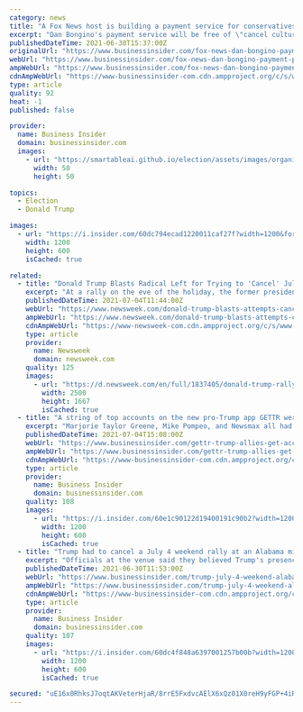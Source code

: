 ```yaml
---
category: news
title: "A Fox News host is building a payment service for conservatives intended to 'cancel cancel culture' after Stripe and PayPal banned Trump"
excerpt: "Dan Bongino's payment service will be free of \"cancel culture totalitarianism\" as some on the right believe Big Tech is biased against conservatives."
publishedDateTime: 2021-06-30T15:37:00Z
originalUrl: "https://www.businessinsider.com/fox-news-dan-bongino-payment-platform-alignpay-conservatives-2021-6"
webUrl: "https://www.businessinsider.com/fox-news-dan-bongino-payment-platform-alignpay-conservatives-2021-6"
ampWebUrl: "https://www.businessinsider.com/fox-news-dan-bongino-payment-platform-alignpay-conservatives-2021-6?amp"
cdnAmpWebUrl: "https://www-businessinsider-com.cdn.ampproject.org/c/s/www.businessinsider.com/fox-news-dan-bongino-payment-platform-alignpay-conservatives-2021-6?amp"
type: article
quality: 92
heat: -1
published: false

provider:
  name: Business Insider
  domain: businessinsider.com
  images:
    - url: "https://smartableai.github.io/election/assets/images/organizations/businessinsider.com-50x50.jpg"
      width: 50
      height: 50

topics:
  - Election
  - Donald Trump

images:
  - url: "https://i.insider.com/60dc794ecad1220011caf27f?width=1200&format=jpeg"
    width: 1200
    height: 600
    isCached: true

related:
  - title: "Donald Trump Blasts Radical Left for Trying to 'Cancel' July 4 Holiday"
    excerpt: "At a rally on the eve of the holiday, the former president vowed that the country's founders \"will never be purged from history or canceled from our hearts.\""
    publishedDateTime: 2021-07-04T11:44:00Z
    webUrl: "https://www.newsweek.com/donald-trump-blasts-attempts-cancel-fourth-july-1606713"
    ampWebUrl: "https://www.newsweek.com/donald-trump-blasts-attempts-cancel-fourth-july-1606713?amp=1"
    cdnAmpWebUrl: "https://www-newsweek-com.cdn.ampproject.org/c/s/www.newsweek.com/donald-trump-blasts-attempts-cancel-fourth-july-1606713?amp=1"
    type: article
    provider:
      name: Newsweek
      domain: newsweek.com
    quality: 125
    images:
      - url: "https://d.newsweek.com/en/full/1837405/donald-trump-rally.jpg"
        width: 2500
        height: 1667
        isCached: true
  - title: "A string of top accounts on the new pro-Trump app GETTR were hacked and defaced on its July 4 launch day"
    excerpt: "Marjorie Taylor Greene, Mike Pompeo, and Newsmax all had their pages hacked, as did the app's founder Jason Miller."
    publishedDateTime: 2021-07-04T15:08:00Z
    webUrl: "https://www.businessinsider.com/gettr-trump-allies-get-accounts-hacked-july-4-launch-day-2021-7"
    ampWebUrl: "https://www.businessinsider.com/gettr-trump-allies-get-accounts-hacked-july-4-launch-day-2021-7?amp"
    cdnAmpWebUrl: "https://www-businessinsider-com.cdn.ampproject.org/c/s/www.businessinsider.com/gettr-trump-allies-get-accounts-hacked-july-4-launch-day-2021-7?amp"
    type: article
    provider:
      name: Business Insider
      domain: businessinsider.com
    quality: 108
    images:
      - url: "https://i.insider.com/60e1c90122d19400191c90b2?width=1200&format=jpeg"
        width: 1200
        height: 600
        isCached: true
  - title: "Trump had to cancel a July 4 weekend rally at an Alabama military memorial park after the venue backed out"
    excerpt: "Officials at the venue said they believed Trump's presence meant that the event could no longer be the non-partisan celebration its hosts claimed."
    publishedDateTime: 2021-06-30T11:53:00Z
    webUrl: "https://www.businessinsider.com/trump-july-4-weekend-alabama-rally-cancel-2021-6"
    ampWebUrl: "https://www.businessinsider.com/trump-july-4-weekend-alabama-rally-cancel-2021-6?amp"
    cdnAmpWebUrl: "https://www-businessinsider-com.cdn.ampproject.org/c/s/www.businessinsider.com/trump-july-4-weekend-alabama-rally-cancel-2021-6?amp"
    type: article
    provider:
      name: Business Insider
      domain: businessinsider.com
    quality: 107
    images:
      - url: "https://i.insider.com/60dc4f848a6397001257b00b?width=1200&format=jpeg"
        width: 1200
        height: 600
        isCached: true

secured: "uE16x0RhksJ7oqtAKVeterHjaR/8rrE5FxdvcAElX6xQz01X0reH9yFGP+4iRlKyN8zH2MHxGQbfGYv/fs+a20tB4KTGTFPWwrlTnjQKM0Tf/Z53SOFVao/IIb7FTFoE8rNDRveGdHSUh2J4DqfKfiaUq1Xi5E2vXKOCyrYpDevJc7eGJc9gcfohZOjubdip/l45HiY8IlZTNd7CziQ7HvMySw28W9jMBsdHbzb2dsQN35BXplMOV4B7LFkVI8CMa4huueCS3xfr1YXDsfpbi3IXmIAFR+XISJRao3J3xo8oAMhQmf9BJBeit6kosntwNES4MTvzbmheNxGr8y9fXD1InGWKZXlEMkd/O4Bq954=;utzBAuAGHFutzBWArVigFw=="
---
```


